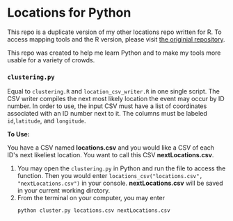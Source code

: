 # Locations for Python

This repo is a duplicate version of my other locations repo written for R. To access mapping tools and the R version, please visit [the originial repository](https://github.com/averymavroudis/locations).

This repo was created to help me learn Python and to make my tools more usable for a variety of crowds. 

### `clustering.py`
Equal to `clustering.R` and `location_csv_writer.R` in one single script. The CSV writer compiles the next most likely location the event may occur by ID number. In order to use, the input CSV must have a list of coordinates associated with an ID number next to it. The columns must be labeled `id`,`latitude`, and `longitude`.

__To Use:__

You have a CSV named __locations.csv__ and you would like a CSV of each ID's next likeliest location. You want to call this CSV __nextLocations.csv__. 

1. You may open the `clustering.py` in Python and run the file to access the function. Then you would enter `locations_csv("locations.csv", "nextLocations.csv")` in your console. __nextLocations.csv__ will be saved in your current working dirctory.
2. From the terminal on your computer, you may enter 
	```
	python cluster.py locations.csv nextLocations.csv
	```
	

